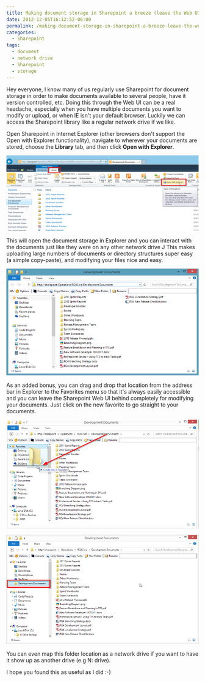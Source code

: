 ```yaml
---
title: Making document storage in Sharepoint a breeze (leave the Web UI behind)
date: 2012-12-05T16:12:52-06:00
permalink: /making-document-storage-in-sharepoint-a-breeze-leave-the-web-ui-behind/
categories:
  - Sharepoint
tags:
  - document
  - network drive
  - Sharepoint
  - storage
---
```


Hey everyone, I know many of us regularly use Sharepoint for document storage in order to make documents available to several people, have it version controlled, etc. Doing this through the Web UI can be a real headache, especially when you have multiple documents you want to modify or upload, or when IE isn't your default browser. Luckily we can access the Sharepoint library like a regular network drive if we like.

Open Sharepoint in Internet Explorer (other browsers don't support the Open with Explorer functionality), navigate to wherever your documents are stored, choose the __Library__ tab, and then click __Open with Explorer__.

![Open with Explorer](/assets/Posts/2012/12/clip_image001.png)

This will open the document storage in Explorer and you can interact with the documents just like they were on any other network drive J This makes uploading large numbers of documents or directory structures super easy (a simple copy-paste), and modifying your files nice and easy.

![File Explorer](/assets/Posts/2012/12/clip_image002.png)

As an added bonus, you can drag and drop that location from the address bar in Explorer to the Favorites menu so that it's always easily accessible and you can leave the Sharepoint Web UI behind completely for modifying your documents. Just click on the new favorite to go straight to your documents.

![Add to Favorites](/assets/Posts/2012/12/clip_image003.png)

![Added to Favorites](/assets/Posts/2012/12/clip_image004.png)

You can even map this folder location as a network drive if you want to have it show up as another drive (e.g N: drive).

I hope you found this as useful as I did :-)
